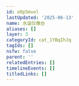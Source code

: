 ```yaml
---
id: o8p5mvol
lastUpdated: '2025-06-13'
name: 水运仪像台
aliases: []
layer: 3
categoryId: cat_1YBqIhJq
tagIds: []
nsfw: false
parent: ''
relatedEntries: []
timelineEvents: []
titledLinks: []
---
```


